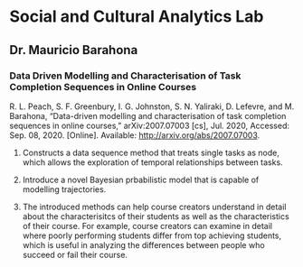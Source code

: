 # Social and Cultural Analytics Lab

## Dr. Mauricio Barahona

### Data Driven Modelling and Characterisation of Task Completion Sequences in Online Courses

R. L. Peach, S. F. Greenbury, I. G. Johnston, S. N. Yaliraki, D. Lefevre, and M. Barahona, “Data-driven modelling and characterisation of task completion sequences in online courses,” arXiv:2007.07003 [cs], Jul. 2020, Accessed: Sep. 08, 2020. [Online]. Available: http://arxiv.org/abs/2007.07003.

1. Constructs a data sequence method that treats single tasks as node, which allows the exploration of temporal relationships between tasks. 

2. Introduce a novel Bayesian prbabilistic model that is capable of modelling trajectories. 

3. The introduced methods can help course creators understand in detail about the characterisitcs of their students as well as the characteristics of their course. For example, course creators can examine in detail where poorly performing students differ from top achieving students, which is useful in analyzing the differences between people who succeed or fail their course.

